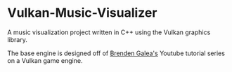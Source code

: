 # Vulkan-Music-Visualizer
A music visualization project written in C++ using the Vulkan graphics library.

The base engine is designed off of [Brenden Galea's](https://www.youtube.com/channel/UC9pXmjxsQHeFH9vgCeRsHcw) Youtube tutorial series on a Vulkan game engine.
